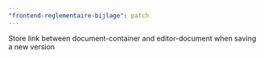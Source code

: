 ```yaml
---
"frontend-reglementaire-bijlage": patch
---
```


Store link between document-container and editor-document when saving a new version
